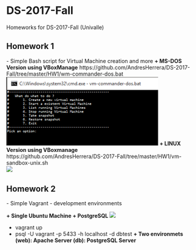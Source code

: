 # DS-2017-Fall
Homeworks for DS-2017-Fall (Univalle)

<h2><b>Homework 1</b></h2>
- Simple Bash script for Virtual Machine creation and more
<b>+ MS-DOS Version using VBoxManage</b>
https://github.com/AndresHerrera/DS-2017-Fall/tree/master/HW1/wm-commander-dos.bat
<img src="HW1/snap1.png" width="400"/>
<b>+ LINUX Version using VBoxmanage</b><br>
https://github.com/AndresHerrera/DS-2017-Fall/tree/master/HW1/vm-sandbox-unix.sh<br>
<a href="https://asciinema.org/a/CK8jAoCh3obyAugtv5CQSMeWH" target="_blank"><img src="https://asciinema.org/a/CK8jAoCh3obyAugtv5CQSMeWH.png" width="400"/></a>
<br>
<h2><b>Homework 2</b></h2>
- Simple Vagrant - development environments 

<b>+ Single Ubuntu Machine + PostgreSQL </b>
<a href="https://asciinema.org/a/3fT2Fy5xEwd4LdAEcpZj4rqdM" target="_blank"><img src="https://asciinema.org/a/3fT2Fy5xEwd4LdAEcpZj4rqdM.png" width="400" /></a>
<br> 
- vagrant up 
- psql -U vagrant -p 5433 -h localhost -d dbtest
<b> + Two environmets (web): Apache Server (db): PostgreSQL Server </b> 
